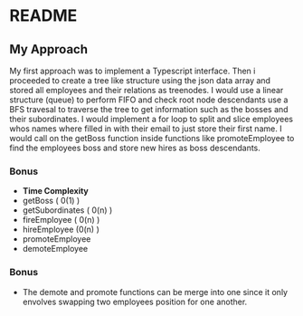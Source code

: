 # README

## My Approach
My first approach was to implement a Typescript interface. Then i proceeded to create a tree like structure using the json data array and stored all employees and their relations as treenodes. I would use a linear structure (queue) to perform FIFO and check root node descendants use a BFS travesal to traverse the tree to get information such as the bosses and their subordinates. I would implement a for loop to split and slice employees whos names where filled in with their email to just store their first name. I would call on the getBoss function inside functions like promoteEmployee to find the employees boss and store new hires as boss descendants.

### Bonus
- **Time Complexity**
- getBoss ( 0(1) )
- getSubordinates ( 0(n) )
- fireEmployee ( 0(n) )
- hireEmployee (0(n) )
- promoteEmployee
- demoteEmployee

### Bonus
- The demote and promote functions can be merge into one since it only envolves swapping two employees position for one another.
